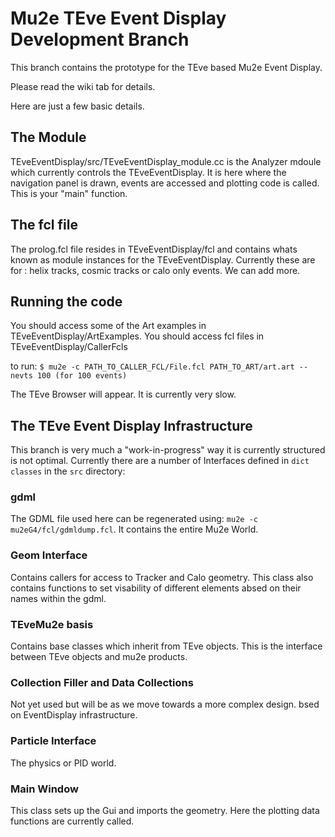 # Mu2e TEve Event Display Development Branch

This branch contains the prototype for the TEve based Mu2e Event Display.

Please read the wiki tab for details.

Here are just a few basic details.

## The Module

TEveEventDisplay/src/TEveEventDisplay_module.cc is the Analyzer mdoule which currently controls the TEveEventDisplay. It is here where the navigation panel is drawn, events are accessed and plotting code is called. This is your "main" function.

## The fcl file

The prolog.fcl file resides in TEveEventDisplay/fcl and contains whats known as module instances for the TEveEventDisplay. Currently these are for : helix tracks, cosmic tracks or calo only events. We can add more.

## Running the code

You should access some of the Art examples in TEveEventDisplay/ArtExamples. You should access fcl files in TEveEventDisplay/CallerFcls

to run: ```$ mu2e -c PATH_TO_CALLER_FCL/File.fcl PATH_TO_ART/art.art --nevts 100 (for 100 events)```

The TEve Browser will appear. It is currently very slow.

## The TEve Event Display Infrastructure

This branch is very much a "work-in-progress" way it is currently structured is not optimal. Currently there are a number of Interfaces defined in ``dict classes`` in the ``src`` directory:

### gdml

The GDML file used here can be regenerated using: ```mu2e -c mu2eG4/fcl/gdmldump.fcl```. It contains the entire Mu2e World.

### Geom Interface

Contains callers for access to Tracker and Calo geometry. This class also contains functions to set visability of different elements absed on their names within the gdml.

### TEveMu2e basis

Contains base classes which inherit from TEve objects. This is the interface between TEve objects and mu2e products.

### Collection Filler and Data Collections

Not yet used but will be as we move towards a more complex design. bsed on EventDisplay infrastructure.

### Particle Interface

The physics or PID world.

### Main Window

This class sets up the Gui and imports the geometry. Here the plotting data functions are currently called.


